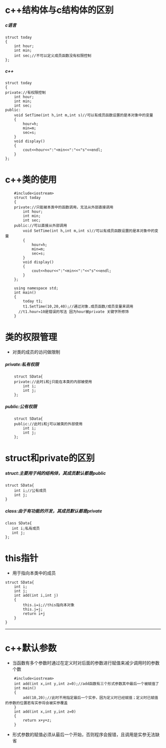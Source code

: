 # c++结构体与c结构体的区别
##### c语言
```
struct today
{
    int hour;
    int min;
    int sec;//不可以定义成员函数没有权限控制
};
```
##### c++
```
struct today
{
private://有权限控制
    int hour;
    int min;
    int sec;
public:
    void SetTime(int h,int m,int s)//可以有成员函数设置的是本对象中的变量
    {
        hour=h;
        min=m;
        sec=s;
    }
    void display()
    {
        cout<<hour<<":"<min<<":"<<"s"<<endl;
    }
};
```
# c++类的使用
```
    #include<iostream>
    struct today
    {
    private://只能被本类中的函数调用，无法从外部直接调用
        int hour;
        int min;
        int sec;
    public://可以直接从外部调用
        void SetTime(int h,int m,int s)//可以有成员函数设置的是本对象中的变量
        {
            hour=h;
            min=m;
            sec=s;
        }
        void display()
        {
            cout<<hour<<":"<min<<":"<<"s"<<endl;
        }
    };

    using namespace std;
    int main()
    {
        today t1;
        t1.SetTime(10,20,40);//通过对象.成员函数/成员变量来调用
      //t1.hour=10是错误的写法 因为hour被private 关键字所修饰
    }
```
# 类的权限管理
- 对类的成员的访问做限制
##### private:私有权限
```
    struct SData{
    private://此时i和j只能在本类的内部被使用
        int i;
        int j;
    };
```
##### public:公有权限
```
    struct SData{
    public://此时i和j可以被类的外部使用
        int i;
        int j;
    };
```
# struct和private的区别
##### struct:主要用于纯的结构体，其成员默认都是public
```
struct SData{
    int i;//公有成员
    int j;
}
```
##### class:由于有功能的开发，其成员默认都是private
```
class SData{
   int i;私有成员
   int j;
};
```
# this指针
- 用于指向本类中的成员
```
struct SData{
    int i;
    int j;
    int add(int i,int j)
    {
        this.i=i;//this指向本对象
        this.j=j;
        return i+j 
    }
}
```
***
# c++默认参数
- 当函数有多个参数时通过在定义时对后面的参数进行赋值来减少调用时的参数个数
```
    #include<iostream>
    int add(int x,int y,int z=0);//add函数有三个形式参数其中最后一个被赋值了
    int main()
    {
        add(10,20);//此时不用指定最后一个实参，因为定义时已经赋值；定义时已赋值的参数的位置若有实参将会被实参覆盖
    }
    int add(int x,int y,int z=0)
    {
        return x+y+z;
    }
```
- 形式参数的赋值必须从最后一个开始，否则程序会报错，且调用是实参无法缺省

